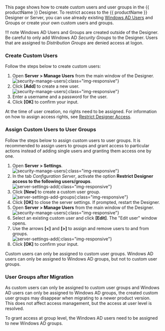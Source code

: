 
This page shows how to create custom users and user groups in the {{ productName }} Designer.
To restrict access to the {{ productName }} Designer or Server, you can use already existing [Windows AD Users](https://learn.microsoft.com/en-us/windows-server/identity/ad-ds/manage/understand-default-user-accounts) and Groups or create your own custom users and groups.

!!! note 
	Windows AD Users and Groups are created outside of the Designer.
	Be careful to only add Windows AD *Security Groups* to the Designer.
	Users that are assigned to *Distribution Groups* are denied access at logon.

### Create Custom Users

Follow the steps below to create custom users:

1. Open **Server > Manage Users** from the main window of the Designer.<br>
![security-manage-users](../../assets/images/documentation/access-restriction/security-manage-users.png){:class="img-responsive"}
2. Click **[Add]** to create a new user.<br>
![security-manage-users](../../assets/images/documentation/access-restriction/users.png){:class="img-responsive"}
3. Enter a username and a password for the user.
4. Click **[OK]** to confirm your input.

At the time of user creation, no rights need to be assigned. For information on how to assign access rights, see [Restrict Designer Access](restrict-designer-access.md).

### Assign Custom Users to User Groups

Follow the steps below to assign custom users to user groups.
It is recommended to assign users to groups and grant access to particular actions instead of adding single users and granting them access one by one.

1. Open **Server >  Settings**. <br>
![security-manage-users](../../assets/images/documentation/access-restriction/server-settings_manage.png){:class="img-responsive"}
2. In the tab *Configuration Server*, activate the option **Restrict Designer access to the following users/groups**.<br>
![server-settings-add](../../assets/images/documentation/access-restriction/server-settings-add-group.png){:class="img-responsive"}
3. Click **[New]** to create a custom user group.<br>
![server-settings-add-groups](../../assets/images/documentation/access-restriction/server-seetings-create-user-group.png){:class="img-responsive"}
4. Click **[OK]** to close the server settings. If prompted, restart the Designer.
5. Open **Server > Manage Users** from the main window of the Designer.<br>
![security-manage-users](../../assets/images/documentation/access-restriction/security-manage-users.png){:class="img-responsive"}
6. Select an existing custom user and click **[Edit]**. The "Edit user" window opens.
7. Use the arrows **[<]** and **[>]** to assign and remove users to and from groups.<br>
![server-settings-add](../../assets/images/documentation/access-restriction/user-management-groups.png){:class="img-responsive"}
8. Click **[OK]** to confirm your input.

Custom users can only be assigned to custom user groups. 
Windows AD users can only be assigned to Windows AD groups, but not to custom user groups. 

### User Groups after Migration

As custom users can only be assigned to custom user groups and Windows AD users can only be assigned to Windows AD groups, the created custom user groups may disappear when migrating to a newer product version.
This does not affect access management, but the access at user level is resolved. 

To grant access at group level, the Windows AD users need to be assigned to new Windows AD groups.

